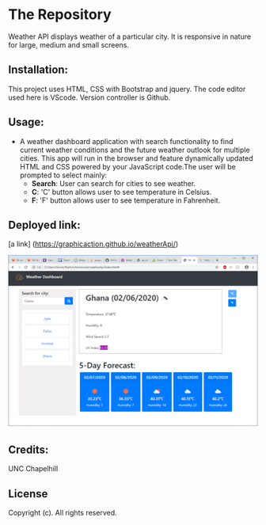 # The Repository
Weather API displays weather of a particular city. It is responsive in nature for large, medium and small screens. 

## Installation:
This project uses HTML, CSS with Bootstrap and jquery.
The code editor used here is VScode. Version controller is Github.

## Usage:
- A weather dashboard application with search functionality to find current weather conditions and the future weather outlook for multiple cities. This app will run in the browser and feature dynamically updated HTML and CSS powered by your JavaScript code.The user will be prompted to select mainly: 
    - **Search**: User can search for cities to see weather.
    - **C**: 'C' button allows user to see temperature in Celsius.
    - **F**: 'F' button allows user to see temperature in Fahrenheit.

## Deployed link:
[a link] (https://graphicaction.github.io/weatherApi/)

![ScreenShot](assets/images/screen1.png "Quiz")

## Credits:
UNC Chapelhill

## License
Copyright (c). All rights reserved.